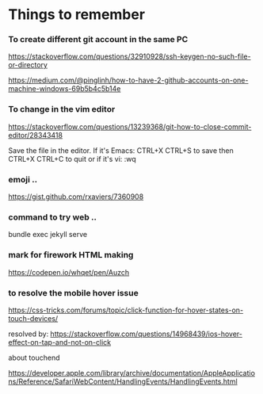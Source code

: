 # Things to remember

### To create different git account in the same PC

https://stackoverflow.com/questions/32910928/ssh-keygen-no-such-file-or-directory

https://medium.com/@pinglinh/how-to-have-2-github-accounts-on-one-machine-windows-69b5b4c5b14e


### To change in the vim editor
https://stackoverflow.com/questions/13239368/git-how-to-close-commit-editor/28343418

Save the file in the editor. If it's Emacs: CTRL+X CTRL+S to save then CTRL+X CTRL+C to quit or if it's vi: :wq


### emoji ..

https://gist.github.com/rxaviers/7360908


### command to try web ..

bundle exec jekyll serve


### mark for firework HTML making
https://codepen.io/whqet/pen/Auzch


### to resolve the mobile hover issue
https://css-tricks.com/forums/topic/click-function-for-hover-states-on-touch-devices/

resolved by: https://stackoverflow.com/questions/14968439/ios-hover-effect-on-tap-and-not-on-click

about touchend

https://developer.apple.com/library/archive/documentation/AppleApplications/Reference/SafariWebContent/HandlingEvents/HandlingEvents.html
